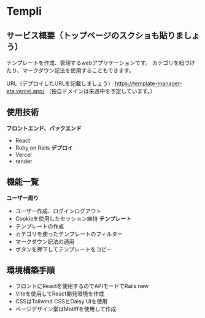 # Templi

## サービス概要（トップページのスクショも貼りましょう）
テンプレートを作成、管理するwebアプリケーションです。
カテゴリを紐づけたり、マークダウン記法を使用することもできます。

URL（デプロイしたURLを記載しましょう）
https://template-manager-eta.vercel.app/
（独自ドメインは来週中を予定しています。）

## 使用技術
**フロントエンド、バックエンド**
- React
- Ruby on Rails
**デプロイ**
- Vercel
- render

## 機能一覧
**ユーザー周り**
- ユーザー作成、ログインログアウト
- Cookieを使用したセッション維持
**テンプレート**
- テンプレートの作成
- カテゴリを使ったテンプレートのフィルター
- マークダウン記法の適用
- ボタンを押下してテンプレートをコピー

## 環境構築手順
- フロントにReactを使用するのでAPIモードでRails new
- Viteを使用してReact開発環境を作成
- CSSはTailwind CSSとDaisy UIを使用
- ページデザイン案はMotiffを使用して作成

